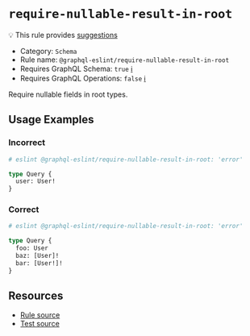# `require-nullable-result-in-root`

💡 This rule provides
[suggestions](https://eslint.org/docs/developer-guide/working-with-rules#providing-suggestions)

- Category: `Schema`
- Rule name: `@graphql-eslint/require-nullable-result-in-root`
- Requires GraphQL Schema: `true`
  [ℹ️](/docs/getting-started#extended-linting-rules-with-graphql-schema)
- Requires GraphQL Operations: `false`
  [ℹ️](/docs/getting-started#extended-linting-rules-with-siblings-operations)

Require nullable fields in root types.

## Usage Examples

### Incorrect

```graphql
# eslint @graphql-eslint/require-nullable-result-in-root: 'error'

type Query {
  user: User!
}
```

### Correct

```graphql
# eslint @graphql-eslint/require-nullable-result-in-root: 'error'

type Query {
  foo: User
  baz: [User]!
  bar: [User!]!
}
```

## Resources

- [Rule source](https://github.com/B2o5T/graphql-eslint/tree/master/packages/plugin/src/rules/require-nullable-result-in-root.ts)
- [Test source](https://github.com/B2o5T/graphql-eslint/tree/master/packages/plugin/tests/require-nullable-result-in-root.spec.ts)
